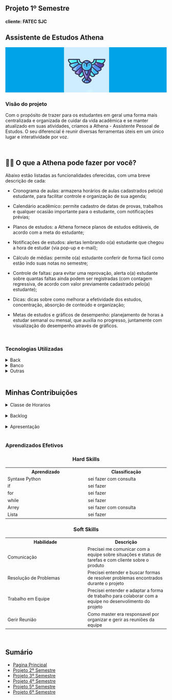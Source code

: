 <h2>Projeto 1º Semestre</h2>
<h4>cliente: FATEC SJC<h4>

<h2>Assistente de Estudos Athena</h2>
<img src="https://github.com/AugustoTSantos/PortifolioApis/blob/main/1Semestre/imagens/athena.jpg"/>

<br>

<h3>Visão do projeto</h3>
<p>Com o propósito de trazer para os estudantes em geral uma forma mais centralizada e organizada de cuidar da vida acadêmica e se manter atualizado em suas atividades, criamos a Athena - Assistente Pessoal de Estudos. O seu diferencial é reunir diversas ferramentas úteis em um único lugar e interatividade por voz.</p>

<br>

## 👩‍💼 O que a Athena pode fazer por você?
 
Abaixo estão listadas as funcionalidades oferecidas, com uma breve descrição de cada:

- Cronograma de aulas:
  armazena horários de aulas cadastrados pelo(a) estudante, para facilitar controle e organização de sua agenda;
  
- Calendário acadêmico:
  permite cadastro de datas de provas, trabalhos e qualquer ocasião importante para o estudante, com notificações prévias;
  
- Planos de estudos:
  a Athena fornece planos de estudos editáveis, de acordo com a meta do estudante;
  
- Notificações de estudos:
  alertas lembrando o(a) estudante que chegou a hora de estudar (via pop-up e e-mail);

- Cálculo de médias:
  permite o(a) estudante conferir de forma fácil como estão indo suas notas no semestre;
  
- Controle de faltas:
  para evitar uma reprovação, alerta o(a) estudante sobre quantas faltas ainda podem ser registradas (com contagem regressiva, de acordo com valor previamente cadastrado pelo(a) estudante);
  
- Dicas:
  dicas sobre como melhorar a efetividade dos estudos, concentração, absorção de conteúdo e organização;
  
- Metas de estudos e gráficos de desempenho:
  planejamento de horas a estudar semanal ou mensal, que auxilia no progresso, juntamente com visualização do desempenho através de gráficos.
<br>

<h3>Tecnologias Utilizadas</h3>

<details>
    <summary>Back</summary>
    <br>
    
- [Python](https://www.python.org/)
- [Pydub](https://github.com/jiaaro/pydub)
- [tkinter](https://docs.python.org/3/library/tkinter.html)
- [SpeechRecognition](https://pypi.org/project/SpeechRecognition/)
- [PyAudio](https://pypi.org/project/PyAudio/)
- [pyttsx3](https://pypi.org/project/pyttsx3/)
- [email.mime](https://docs.python.org/pt-br/3.7/library/email.mime.html)
- [gTTS](https://pypi.org/project/gTTS/)
- [playsound](https://pypi.org/project/playsound/)
</details>

<details>
    <summary>Banco</summary>
    <br>

- [SQLite](https://www.sqlite.org/index.html)
</details>

<details>
    <summary>Outras</summary>
    <br>

- [GitHub](https://github.com/)
- [Git](https://github.com/)
- [Discord](https://discord.com/)
</details>

<br>

<h2>Minhas Contribuições</h2>
<details>
<summary>Classe de Horarios</summary>

Muitas funções da Athena precisa de uma data para funcionarem, em questão tecnica fiquei encarregado dessa classe pois era meu primeiro contato com programação e englobava o que vimos durante o semestre.

```
import sqlite3
from sqlite3 import Error
def conexaobanco():
    caminho ="C:\\Users\\Famil\\OneDrive\\Área de Trabalho\\Fatec - 1 semestre\\banquinho\\Banco_Athena.db"
    con = None
    try:
        con = sqlite3.connect(caminho)
    except Error as ex:
        print(ex)
    return con

vcon = conexaobanco()
def inserir(conexao,sql):                 
    try:
        c = conexao.cursor()
        c.execute(sql)
        conexao.commit()  
        print('registro inserido')
    except Error as ex:
        print(ex)


semana = ["segunda", "terça", "quarta", "quinta", "sexta", "sabado"]
materias = []
dias_semana = []
horario_materia = []

try:
    while True:
        semana_dia = (str(input('dia da semana: ')).strip().split()[0].lower())
        if semana_dia not in semana:
            print(semana_dia)
            print("Parece que você digitou algo invalido, tente novamente !")
            continue
        if semana_dia != "sabado":
            x = semana_dia + "-feira"
            dias_semana.append(x)
        else:
            dias_semana.append(semana_dia)
        resp = str(input(f'Gostaria de cadastrar um novo dia da semana ? '
                            f'[SIM/NAO] : ')).upper().strip()[0]
        if resp == "S":
            continue
        if resp == "N":
            break
    print(dias_semana)
except ValueError:
    print('Valor digitado inválido, tente novamente !')
for posi, c in enumerate(dias_semana):
    while True:
        try:
            materia = input(f'Qual matéria gostaria de cadastrar para "{dias_semana[posi]}" ?: ').strip().lower()
            materias.append(materia)
            resp = str(input(f'Gostaria de cadastrar uma nova matéria para "{dias_semana[posi]}" ?: '
                                f'[SIM/NAO] : ')).upper().strip()[0]
            if resp == "S":
                continue
            if resp == "N":
                for pos, c in enumerate(materias):
                    horario_inicial = input(
                        f'Quando começa a aula da matéria: "{materias[pos]}" (hh:mm) ?: ').strip().replace(" ", ":")
                    horario_final = input(
                        f'Quando termina a aula da matéria: "{materias[pos]}" (hh:mm) ?: ').strip().replace(" ",
                                                                                                            ":")
                    horario_materia.append(f"{horario_inicial}-{horario_final}")
                    try:
                        with open("aulas.txt", "a") as arquivo:
                            arquivo.write(f'Dia: {dias_semana[posi]} '
                                            f'Aulas: {materias[pos]} = horario: {horario_materia[pos]} \n')
                            vsql = "INSERT INTO Horarios_ (DIASEMANA,MATERIA, HORARIO)VALUES('"+dias_semana[posi]+"','"+materias[pos]+"','"+horario_materia[pos]+"')"
                        inserir(vcon, vsql)
                    except Exception as error:
                        print('>> Arquivo não encontrado, tente novamente !')
                        print(error)
                materias.clear()
                break
        except Exception as error:
            print('>> Encontramos algum erro, por gentileza tente novamente')
            print(error)
        break
```

</details>
<br>
<details>
<summary>Backlog</summary>

Atuei como Scrum Master em parte do projeto, como no primeiro semestre o master e o PO eram o mesmo papel acabei também fazendo o backlog

<img src="https://github.com/AugustoTSantos/PortifolioApis/blob/main/1Semestre/imagens/Screenshot_2.png">

</details>

<br>

<details>
<summary>Apresentação</summary>

Devido a pandemia a feira de solução foi feita pelo youtube, gravei e editei nossa <a>[Apresentação Final](https://www.youtube.com/watch?v=E_I9MvQs9BE)</a>, espero que gostem

</details>

<br>

<h3>Aprendizados Efetivos</h3>

<h3 align="center"> Hard Skills </h3>

<table align="center">
    <tr>
      <th width="300px">Aprendizado</th>
      <th width="300px">Classificação</th>
    </tr>
    <tr>
      <td>Syntaxe Python</td>
      <td>sei fazer com consulta</td>
    </tr>
    <tr>
      <td>if</td>
      <td>sei fazer</td>
    </tr>
    <tr>
      <td>for</td>
      <td>sei fazer</td>
    </tr>
     <tr>
      <td>while</td>
      <td>sei fazer</td>
    </tr>
    <tr>
      <td>Arrey</td>
      <td>sei fazer com consulta</td>
    </tr>
    <tr>
      <td>Lista</td>
      <td>sei fazer</td>
    </tr>
</table>

<h3 align="center"> Soft Skills </h3>

<table align="center">
    <tr>
      <th width="300px">Habilidade</th>
      <th width="300px">Descrição</th>
    </tr>
    <tr>
      <td>Comunicação</td>
      <td>Precisei me comunicar com a equipe sobre situações e status de tarefas e com cliente sobre o produto</td>
    </tr>
    <tr>
      <td>Resolução de Problemas</td>
      <td>Precisei entender e buscar formas de resolver problemas encontrados durante o projeto</td>
    </tr>
    <tr>
      <td>Trabalho em Equipe</td>
      <td>Precisei entender e adaptar a forma de trabalho para colaborar com a equipe no desenvolimento do projeto</td>
    </tr>
    <tr>
      <td>Gerir Reunião</td>
      <td>Como master era responsavel por organizar e gerir as reuniões da equipe</td>
    </tr>
</table>

<br>

<h2>Sumário</h2>

* [Pagina Principal](https://github.com/AugustoTSantos/PortifolioApis/blob/main/README.md)
* [Projeto 2º Semestre](https://github.com/AugustoTSantos/PortifolioApis/tree/main/2Semestre)
* [Projeto 3º Semestre](https://github.com/AugustoTSantos/PortifolioApis/tree/main/3Semestre)
* [Projeto 4º Semestre](https://github.com/AugustoTSantos/PortifolioApis/tree/main/4Semestre)
* [Projeto 5º Semestre](https://github.com/AugustoTSantos/PortifolioApis/tree/main/5Semestre)
* [Projeto 6º Semestre](https://github.com/AugustoTSantos/PortifolioApis/tree/main/6Semestre)
